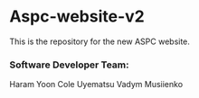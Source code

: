 # Aspc-website-v2

This is the repository for the new ASPC website. 

### Software Developer Team:
Haram Yoon
Cole Uyematsu
Vadym Musiienko

